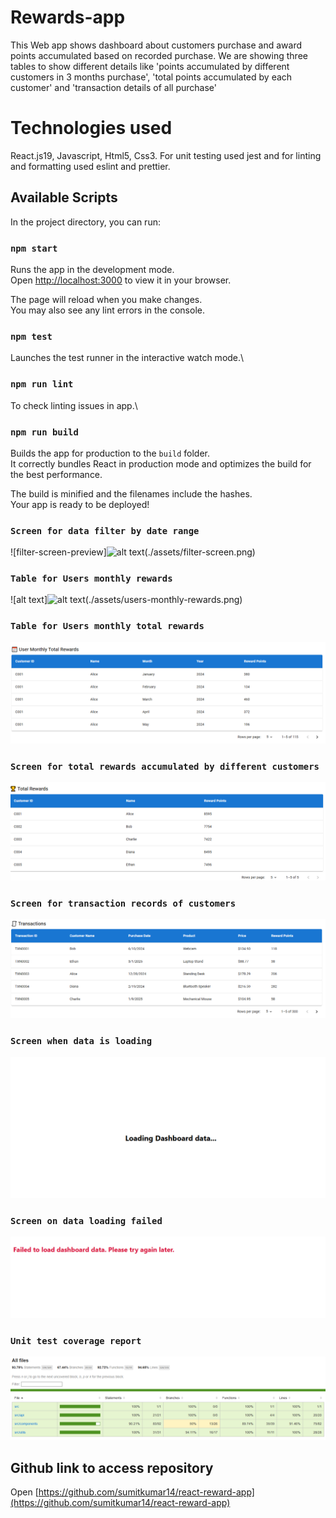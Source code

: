 # Rewards-app

This Web app shows dashboard about customers purchase and award points accumulated based on recorded purchase. We are showing three tables to show different details like 'points accumulated by different customers in 3 months purchase', 'total points accumulated by each customer' and 'transaction details of all purchase'

# Technologies used
React.js19, Javascript, Html5, Css3. For unit testing used jest and for linting and formatting used eslint and prettier.

## Available Scripts

In the project directory, you can run:

### `npm start`

Runs the app in the development mode.\
Open [http://localhost:3000](http://localhost:3000) to view it in your browser.

The page will reload when you make changes.\
You may also see any lint errors in the console.

### `npm test`
Launches the test runner in the interactive watch mode.\

### `npm run lint`
To check linting issues in app.\

### `npm run build`
Builds the app for production to the `build` folder.\
It correctly bundles React in production mode and optimizes the build for the best performance.

The build is minified and the filenames include the hashes.\
Your app is ready to be deployed!

### `Screen for data filter by date range`

![filter-screen-preview]![alt text](image.png)(./assets/filter-screen.png)

### `Table for Users monthly rewards`
![alt text]![alt text](image.png)(./assets/users-monthly-rewards.png)

### `Table for Users monthly total rewards`

![monthly-total-rewards](./assets/monthly-total-rewards.png)

### `Screen for total rewards accumulated by different customers`

![Total rewards preview](./assets/total-rewards.png)


### `Screen for transaction records of customers`

![Transaction preview](./assets/transactions-preview.png)


### `Screen when data is loading`

![alt text](./assets/data-loading.png)

### `Screen on data loading failed`

![Fail to load preview](./assets/error-view.png)

### `Unit test coverage report`

![Coverage Report](./assets/coverage-img.png)

## Github link to access repository

Open [https://github.com/sumitkumar14/react-reward-app](https://github.com/sumitkumar14/react-reward-app)




